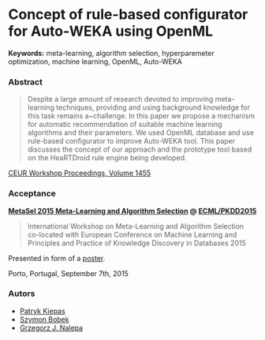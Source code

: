 # Concept of rule-based configurator for Auto-WEKA using OpenML

**Keywords:** meta-learning, algorithm selection, hyperparemeter optimization, machine learning, OpenML, Auto-WEKA

### Abstract
> Despite a large amount of research devoted to improving meta-learning techniques, providing and using background knowledge for this task remains a~challenge. In this paper we propose a mechanism for automatic recommendation of suitable machine learning algorithms and their parameters. We used OpenML database and use rule-based configurator to improve Auto-WEKA tool. This paper discusses the concept of our approach and the prototype tool based on the HeaRTDroid rule engine being developed.

[CEUR Workshop Proceedings, Volume 1455](http://ceur-ws.org/Vol-1455/)

### Acceptance

**[MetaSel 2015 Meta-Learning and Algorithm Selection](http://metasel2015.inesctec.pt/) @ [ECML/PKDD2015](http://www.ecmlpkdd2015.org/)**

> International Workshop on Meta-Learning and Algorithm Selection co-located with European Conference on Machine Learning and Principles and Practice of Knowledge Discovery in Databases 2015

Presented in form of a [poster](poster/).

Porto, Portugal, September 7th, 2015

### Autors

* [Patryk Kiepas](http://home.agh.edu.pl/~kiepas)
* [Szymon Bobek](http://home.agh.edu.pl/~sbobek)
* [Grzegorz J. Nalepa](http://home.agh.edu.pl/~gjn)
